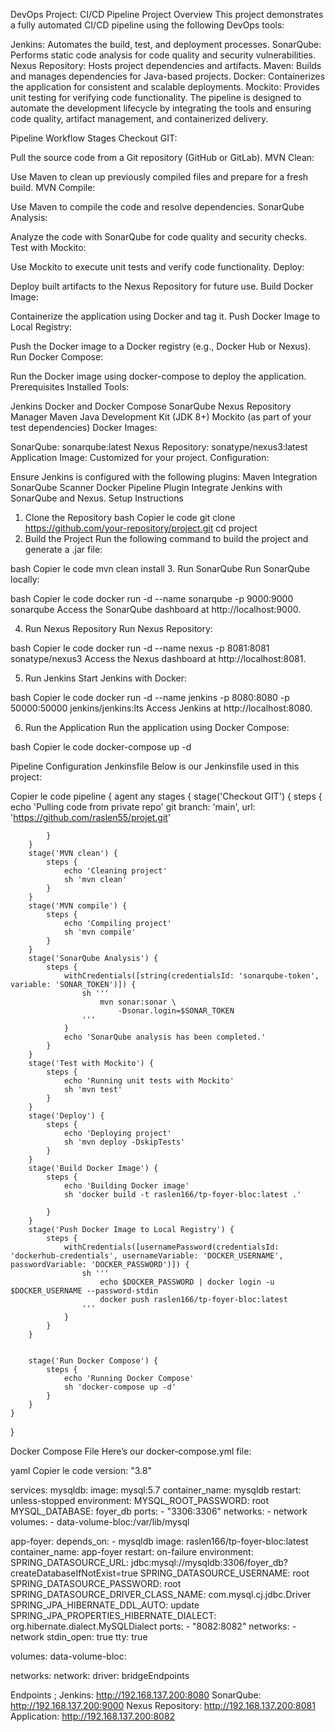 DevOps Project: CI/CD Pipeline
Project Overview
This project demonstrates a fully automated CI/CD pipeline using the following DevOps tools:

Jenkins: Automates the build, test, and deployment processes.
SonarQube: Performs static code analysis for code quality and security vulnerabilities.
Nexus Repository: Hosts project dependencies and artifacts.
Maven: Builds and manages dependencies for Java-based projects.
Docker: Containerizes the application for consistent and scalable deployments.
Mockito: Provides unit testing for verifying code functionality.
The pipeline is designed to automate the development lifecycle by integrating the tools and ensuring code quality, artifact management, and containerized delivery.

Pipeline Workflow
Stages
Checkout GIT:

Pull the source code from a Git repository (GitHub or GitLab).
MVN Clean:

Use Maven to clean up previously compiled files and prepare for a fresh build.
MVN Compile:

Use Maven to compile the code and resolve dependencies.
SonarQube Analysis:

Analyze the code with SonarQube for code quality and security checks.
Test with Mockito:

Use Mockito to execute unit tests and verify code functionality.
Deploy:

Deploy built artifacts to the Nexus Repository for future use.
Build Docker Image:

Containerize the application using Docker and tag it.
Push Docker Image to Local Registry:

Push the Docker image to a Docker registry (e.g., Docker Hub or Nexus).
Run Docker Compose:

Run the Docker image using docker-compose to deploy the application.
Prerequisites
Installed Tools:

Jenkins
Docker and Docker Compose
SonarQube
Nexus Repository Manager
Maven
Java Development Kit (JDK 8+)
Mockito (as part of your test dependencies)
Docker Images:

SonarQube: sonarqube:latest
Nexus Repository: sonatype/nexus3:latest
Application Image: Customized for your project.
Configuration:

Ensure Jenkins is configured with the following plugins:
Maven Integration
SonarQube Scanner
Docker Pipeline Plugin
Integrate Jenkins with SonarQube and Nexus.
Setup Instructions
1. Clone the Repository
bash
Copier le code
git clone https://github.com/your-repository/project.git
cd project
2. Build the Project
Run the following command to build the project and generate a .jar file:

bash
Copier le code
mvn clean install
3. Run SonarQube
Run SonarQube locally:

bash
Copier le code
docker run -d --name sonarqube -p 9000:9000 sonarqube
Access the SonarQube dashboard at http://localhost:9000.

4. Run Nexus Repository
Run Nexus Repository:

bash
Copier le code
docker run -d --name nexus -p 8081:8081 sonatype/nexus3
Access the Nexus dashboard at http://localhost:8081.

5. Run Jenkins
Start Jenkins with Docker:

bash
Copier le code
docker run -d --name jenkins -p 8080:8080 -p 50000:50000 jenkins/jenkins:lts
Access Jenkins at http://localhost:8080.

6. Run the Application
Run the application using Docker Compose:

bash
Copier le code
docker-compose up -d


Pipeline Configuration
Jenkinsfile
Below is our Jenkinsfile used in this project:


Copier le code
pipeline {
    agent any
    stages {
        stage('Checkout GIT') {
            steps {
                echo 'Pulling code from private repo'
                git branch: 'main',
                    url: 'https://github.com/raslen55/projet.git'
                    
            }
        }
        stage('MVN clean') {
            steps {
                echo 'Cleaning project'
                sh 'mvn clean'
            }
        }
        stage('MVN compile') {
            steps {
                echo 'Compiling project'
                sh 'mvn compile'
            }
        }
        stage('SonarQube Analysis') {
            steps {
                withCredentials([string(credentialsId: 'sonarqube-token', variable: 'SONAR_TOKEN')]) {
                    sh '''
                        mvn sonar:sonar \
                            -Dsonar.login=$SONAR_TOKEN
                    '''
                }
                echo 'SonarQube analysis has been completed.'
            }
        }
        stage('Test with Mockito') {
            steps {
                echo 'Running unit tests with Mockito'
                sh 'mvn test'
            }
        }
        stage('Deploy') {
            steps {
                echo 'Deploying project'
                sh 'mvn deploy -DskipTests'
            }
        }
        stage('Build Docker Image') {
            steps {
                echo 'Building Docker image'
                sh 'docker build -t raslen166/tp-foyer-bloc:latest .'
                
            }
        }
        stage('Push Docker Image to Local Registry') {
            steps {
                withCredentials([usernamePassword(credentialsId: 'dockerhub-credentials', usernameVariable: 'DOCKER_USERNAME', passwordVariable: 'DOCKER_PASSWORD')]) {
                    sh '''
                        echo $DOCKER_PASSWORD | docker login -u $DOCKER_USERNAME --password-stdin
                        docker push raslen166/tp-foyer-bloc:latest
                    '''
                }
            }
        }

        
        stage('Run Docker Compose') {
            steps {
                echo 'Running Docker Compose'
                sh 'docker-compose up -d'
            }
        }
    }
}




Docker Compose File
Here’s our docker-compose.yml file:

yaml
Copier le code
version: "3.8"

services:
  mysqldb:
    image: mysql:5.7
    container_name: mysqldb
    restart: unless-stopped
    environment:
      MYSQL_ROOT_PASSWORD: root
      MYSQL_DATABASE: foyer_db
    ports:
      - "3306:3306"
    networks:
      - network
    volumes:
      - data-volume-bloc:/var/lib/mysql

  app-foyer:
    depends_on:
      - mysqldb
    image: raslen166/tp-foyer-bloc:latest
    container_name: app-foyer
    restart: on-failure
    environment:
      SPRING_DATASOURCE_URL: jdbc:mysql://mysqldb:3306/foyer_db?createDatabaseIfNotExist=true
      SPRING_DATASOURCE_USERNAME: root
      SPRING_DATASOURCE_PASSWORD: root
      SPRING_DATASOURCE_DRIVER_CLASS_NAME: com.mysql.cj.jdbc.Driver
      SPRING_JPA_HIBERNATE_DDL_AUTO: update
      SPRING_JPA_PROPERTIES_HIBERNATE_DIALECT: org.hibernate.dialect.MySQLDialect
    ports:
      - "8082:8082"
    networks:
      - network
    stdin_open: true
    tty: true

volumes:
  data-volume-bloc:

networks:
  network:
    driver: bridgeEndpoints

Endpoints ; 
Jenkins: http://192.168.137.200:8080
SonarQube: http://192.168.137.200:9000
Nexus Repository: http://192.168.137.200:8081
Application: http://192.168.137.200:8082
